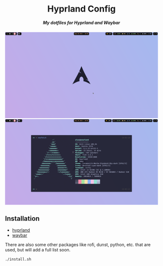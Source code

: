 <div align="center">

# Hyprland Config

##### My dotfiles for Hyprland and Waybar

![fullscreen](./resources/fullscreen.png)
![neofetch](./resources/neofetch.png)

</div>

## Installation

* [hyprland](https://github.com/hyprwm/Hyprland)
* [waybar](https://github.com/Alexays/Waybar)

There are also some other packages like rofi, dunst, python, etc. that are
used, but will add a full list soon.

```console
./install.sh
```
